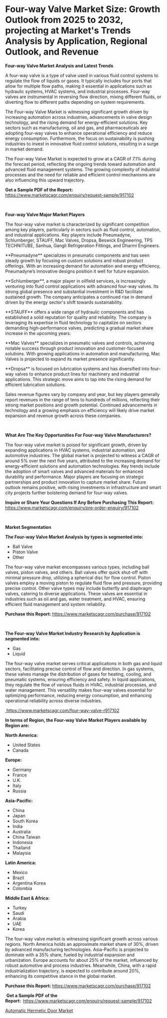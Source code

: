 <p><h1>Four-way Valve Market Size: Growth Outlook from 2025 to 2032, projecting at Market's Trends Analysis by Application, Regional Outlook, and Revenue</h1></p><p><strong>Four-way Valve Market Analysis and Latest Trends</strong></p>
<p><p>A four-way valve is a type of valve used in various fluid control systems to regulate the flow of liquids or gases. It typically includes four ports that allow for multiple flow paths, making it essential in applications such as hydraulic systems, HVAC systems, and industrial processes. Four-way valves are instrumental in reversing flow direction, mixing different fluids, or diverting flow to different paths depending on system requirements.</p><p>The Four-way Valve Market is witnessing significant growth driven by increasing automation across industries, advancements in valve design technology, and the rising demand for energy-efficient solutions. Key sectors such as manufacturing, oil and gas, and pharmaceuticals are adopting four-way valves to enhance operational efficiency and reduce energy consumption. Furthermore, the focus on sustainability is pushing industries to invest in innovative fluid control solutions, resulting in a surge in market demand.</p><p>The Four-way Valve Market is expected to grow at a CAGR of 7.1% during the forecast period, reflecting the ongoing trends toward automation and advanced fluid management systems. The growing complexity of industrial processes and the need for reliable and efficient control mechanisms are also influencing this upward trajectory.</p></p>
<p><strong>Get a Sample PDF of the Report:&nbsp;</strong> <a href="https://www.marketscagr.com/enquiry/request-sample/917102?utm_campaign=2723&utm_medium=2&utm_source=Github&utm_content=ia&utm_term=06032025&utm_id=four-way-valve">https://www.marketscagr.com/enquiry/request-sample/917102</a></p>
<p>&nbsp;</p>
<p><strong>Four-way Valve Major Market Players</strong></p>
<p><p>The four-way valve market is characterized by significant competition among key players, particularly in sectors such as fluid control, automation, and industrial applications. Key players include Pneumadyne, Schlumberger, STAUFF, Mac Valves, Dropsa, Beswick Engineering, TPS TECHNITUBE, Sanhua, Gangli Refrigeration Fittings, and Dharmi Engineers.</p><p>**Pneumadyne** specializes in pneumatic components and has seen steady growth by focusing on custom solutions and robust product offerings. With an increasing demand for automation and energy efficiency, Pneumadyne’s innovative designs position it well for future expansion.</p><p>**Schlumberger**, a major player in oilfield services, is increasingly venturing into fluid control applications with advanced four-way valves. Its strong global presence and substantial investment in R&D facilitate sustained growth. The company anticipates a continued rise in demand driven by the energy sector's shift towards sustainability.</p><p>**STAUFF** offers a wide range of hydraulic components and has established a solid reputation for quality and reliability. The company is leveraging its expertise in fluid technology to capitalize on sectors demanding high-performance valves, predicting a gradual market share increase in the upcoming years.</p><p>**Mac Valves** specializes in pneumatic valves and controls, achieving notable success through product innovation and customer-focused solutions. With growing applications in automation and manufacturing, Mac Valves is projected to expand its market presence significantly.</p><p>**Dropsa** is focused on lubrication systems and has diversified into four-way valves to enhance product lines for machinery and industrial applications. This strategic move aims to tap into the rising demand for efficient lubrication solutions.</p><p>Sales revenue figures vary by company and year, but key players generally report revenues in the range of tens to hundreds of millions, reflecting their strong market positions and growth potential. Continued advancements in technology and a growing emphasis on efficiency will likely drive market expansion and revenue growth across these companies.</p></p>
<p>&nbsp;</p>
<p><strong>What Are The Key Opportunities For Four-way Valve Manufacturers?</strong></p>
<p><p>The four-way valve market is poised for significant growth, driven by expanding applications in HVAC systems, industrial automation, and automotive industries. The global market is projected to witness a CAGR of around 5% over the next five years, attributed to the increasing demand for energy-efficient solutions and automation technologies. Key trends include the adoption of smart valves and advanced materials for enhanced durability and performance. Major players are focusing on strategic partnerships and product innovation to capture market share. Future outlook remains positive, with rising investments in infrastructure and smart city projects further bolstering demand for four-way valves.</p></p>
<p><strong>Inquire or Share Your Questions If Any Before Purchasing This Report:</strong> <a href="https://www.marketscagr.com/enquiry/pre-order-enquiry/917102?utm_campaign=2723&utm_medium=2&utm_source=Github&utm_content=ia&utm_term=06032025&utm_id=four-way-valve">https://www.marketscagr.com/enquiry/pre-order-enquiry/917102</a></p>
<p>&nbsp;</p>
<p><strong>Market Segmentation</strong></p>
<p><strong>The Four-way Valve Market Analysis by types is segmented into:</strong></p>
<p><ul><li>Ball Valve</li><li>Piston Valve</li><li>Other</li></ul></p>
<p><p>The four-way valve market encompasses various types, including ball valves, piston valves, and others. Ball valves offer quick shut-off with minimal pressure drop, utilizing a spherical disc for flow control. Piston valves employ a moving piston to regulate fluid flow and pressure, providing precise control. Other valve types may include butterfly and diaphragm valves, catering to diverse applications. These valves are essential in industries such as oil and gas, water treatment, and HVAC, ensuring efficient fluid management and system reliability.</p></p>
<p><strong>Purchase this Report:&nbsp;</strong><a href="https://www.marketscagr.com/purchase/917102?utm_campaign=2723&utm_medium=2&utm_source=Github&utm_content=ia&utm_term=06032025&utm_id=four-way-valve">https://www.marketscagr.com/purchase/917102</a></p>
<p>&nbsp;</p>
<p><strong>The Four-way Valve Market Industry Research by Application is segmented into:</strong></p>
<p><ul><li>Gas</li><li>Liquid</li></ul></p>
<p><p>The four-way valve market serves critical applications in both gas and liquid sectors, facilitating precise control of flow and direction. In gas systems, these valves manage the distribution of gases for heating, cooling, and pneumatic systems, ensuring efficiency and safety. In liquid applications, they regulate the flow of various fluids in HVAC, industrial processes, and water management. This versatility makes four-way valves essential for optimizing performance, reducing energy consumption, and enhancing operational reliability across diverse industries.</p></p>
<p><a href="https://www.marketscagr.com/four-way-valve-r917102?utm_campaign=2723&utm_medium=2&utm_source=Github&utm_content=ia&utm_term=06032025&utm_id=four-way-valve">&nbsp;https://www.marketscagr.com/four-way-valve-r917102</a></p>
<p><strong>In terms of Region, the Four-way Valve Market Players available by Region are:</strong></p>
<p>
    <p> <strong> North America: </strong>
        <ul>
            <li>United States</li>
            <li>Canada</li>
        </ul>
        </p> 
    <p> <strong> Europe: </strong>
        <ul>
            <li>Germany</li>
            <li>France</li>
            <li>U.K.</li>
            <li>Italy</li>
            <li>Russia</li>
        </ul>
        </p> 
    <p> <strong> Asia-Pacific: </strong>
        <ul>
            <li>China</li>
            <li>Japan</li>
            <li>South Korea</li>
            <li>India</li>
            <li>Australia</li>
            <li>China Taiwan</li>
            <li>Indonesia</li>
            <li>Thailand</li>
            <li>Malaysia</li>
        </ul>
        </p> 
    <p> <strong> Latin America: </strong>
        <ul>
            <li>Mexico</li>
            <li>Brazil</li>
            <li>Argentina Korea</li>
            <li>Colombia</li>
        </ul>
        </p> 
    <p> <strong> Middle East & Africa: </strong>
        <ul>
            <li>Turkey</li>
            <li>Saudi</li>
            <li>Arabia</li>
            <li>UAE</li>
            <li>Korea</li>
        </ul>
    </p>
    </p>
<p><p>The four-way valve market is witnessing significant growth across various regions. North America holds an approximate market share of 30%, driven by advanced manufacturing technologies. Asia-Pacific is projected to dominate with a 35% share, fueled by industrial expansion and urbanization. Europe accounts for about 25% of the market, influenced by robust automotive and process industries. Meanwhile, China, with a rapid industrialization trajectory, is expected to contribute around 20%, enhancing its competitive stance in the global market.</p></p>
<p><strong>Purchase this Report: </strong><a href="https://www.marketscagr.com/purchase/917102?utm_campaign=2723&utm_medium=2&utm_source=Github&utm_content=ia&utm_term=06032025&utm_id=four-way-valve">https://www.marketscagr.com/purchase/917102</a></p>
<p>&nbsp;<strong>Get a Sample PDF of the Report:&nbsp;&nbsp;</strong><a href="https://www.marketscagr.com/enquiry/request-sample/917102?utm_campaign=2723&utm_medium=2&utm_source=Github&utm_content=ia&utm_term=06032025&utm_id=four-way-valve">https://www.marketscagr.com/enquiry/request-sample/917102</a></p>
<p><strong></strong></p>
<p><p><a href="https://github.com/danikabiele541/Market-Research-Report-List-1/blob/main/automatic-hermetic-door-market.md?utm_campaign=2723&utm_medium=2&utm_source=Github&utm_content=ia&utm_term=06032025&utm_id=four-way-valve">Automatic Hermetic Door Market</a></p></p>
